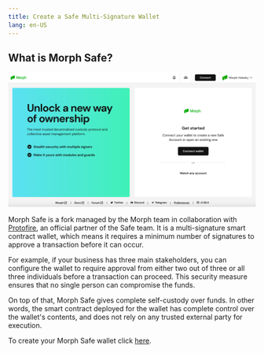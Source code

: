 ```yaml
---
title: Create a Safe Multi-Signature Wallet
lang: en-US
---
```


## What is Morph Safe?

![safemultisig](../../../assets/docs/dev/safemultisig.png)

Morph Safe is a fork managed by the Morph team in collaboration with [Protofire](https://www.protofire.io/), an official partner of the Safe team. It is a multi-signature smart contract wallet, which means it requires a minimum number of signatures to approve a transaction before it can occur. 

For example, if your business has three main stakeholders, you can configure the wallet to require approval from either two out of three or all three individuals before a transaction can proceed. This security measure ensures that no single person can compromise the funds.

On top of that, Morph Safe gives complete self-custody over funds. In other words, the smart
contract deployed for the wallet has complete control over the wallet's contents, and does not
rely on any trusted external party for execution.

To create your Morph Safe wallet click [here](https://safe.morphl2.io).